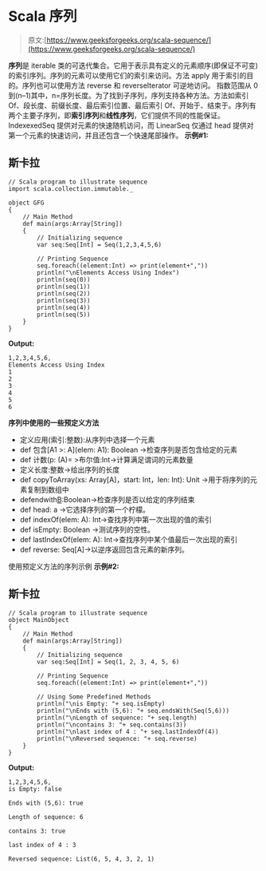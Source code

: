 # Scala 序列

> 原文:[https://www.geeksforgeeks.org/scala-sequence/](https://www.geeksforgeeks.org/scala-sequence/)

**序列**是 iterable 类的可迭代集合。它用于表示具有定义的元素顺序(即保证不可变)的索引序列。序列的元素可以使用它们的索引来访问。方法 apply 用于索引的目的。序列也可以使用方法 reverse 和 reverseIterator 可逆地访问。
指数范围从 0 到(n–1)其中，n=序列长度。为了找到子序列，序列支持各种方法。方法如索引 Of、段长度、前缀长度、最后索引位置、最后索引 Of、开始于、结束于。序列有两个主要子序列，即**索引序列**和**线性序列**，它们提供不同的性能保证。IndexexedSeq 提供对元素的快速随机访问，而 LinearSeq 仅通过 head 提供对第一个元素的快速访问，并且还包含一个快速尾部操作。
**示例#1:**

## 斯卡拉

```
// Scala program to illustrate sequence
import scala.collection.immutable._

object GFG
{
    // Main Method
    def main(args:Array[String])
    {
        // Initializing sequence
        var seq:Seq[Int] = Seq(1,2,3,4,5,6)

        // Printing Sequence
        seq.foreach((element:Int) => print(element+","))
        println("\nElements Access Using Index")
        println(seq(0))
        println(seq(1))
        println(seq(2))
        println(seq(3))
        println(seq(4))
        println(seq(5))
    }
}
```

**Output:** 

```
1,2,3,4,5,6,
Elements Access Using Index
1
2
3
4
5
6
```

**序列中使用的一些预定义方法**

*   定义应用(索引:整数):从序列中选择一个元素
*   def 包含[A1 >: A](elem: A1): Boolean ->检查序列是否包含给定的元素
*   def 计数(p: (A)= >布尔值:Int->计算满足谓词的元素数量
*   定义长度:整数->给出序列的长度
*   def copyToArray(xs: Array[A]，start: Int，len: Int): Unit ->用于将序列的元素复制到数组中
*   defendwith[B](the:geneq[B]):Boolean->检查序列是否以给定的序列结束
*   def head: a ->它选择序列的第一个柠檬。
*   def indexOf(elem: A): Int->查找序列中第一次出现的值的索引
*   def isEmpty: Boolean ->测试序列的空性。
*   def lastIndexOf(elem: A): Int->查找序列中某个值最后一次出现的索引
*   def reverse: Seq[A]->以逆序返回包含元素的新序列。

使用预定义方法的序列示例
**示例#2:**

## 斯卡拉

```
// Scala program to illustrate sequence
object MainObject
{
    // Main Method
    def main(args:Array[String])
    {
        // Initializing sequence
        var seq:Seq[Int] = Seq(1, 2, 3, 4, 5, 6)

        // Printing Sequence
        seq.foreach((element:Int) => print(element+","))

        // Using Some Predefined Methods
        println("\nis Empty: "+ seq.isEmpty)
        println("\nEnds with (5,6): "+ seq.endsWith(Seq(5,6)))
        println("\nLength of sequence: "+ seq.length)
        println("\ncontains 3: "+ seq.contains(3))
        println("\nlast index of 4 : "+ seq.lastIndexOf(4))
        println("\nReversed sequence: "+ seq.reverse)
    }
}
```

**Output:** 

```
1,2,3,4,5,6,
is Empty: false

Ends with (5,6): true

Length of sequence: 6

contains 3: true

last index of 4 : 3

Reversed sequence: List(6, 5, 4, 3, 2, 1)
```